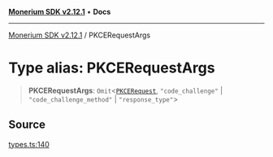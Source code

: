 [**Monerium SDK v2.12.1**](../README.md) • **Docs**

---

[Monerium SDK v2.12.1](../README.md) / PKCERequestArgs

# Type alias: PKCERequestArgs

> **PKCERequestArgs**: `Omit`\<[`PKCERequest`](PKCERequest.md), `"code_challenge"` \| `"code_challenge_method"` \| `"response_type"`\>

## Source

[types.ts:140](https://github.com/monerium/js-monorepo/blob/d7b4845046d718e3ed53164705f9a159eb0876ba/packages/sdk/src/types.ts#L140)
